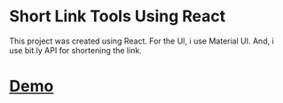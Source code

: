 # Short Link Tools Using React

This project was created using React. For the UI, i use Material UI. And, i use bit.ly API for shortening the link.

# [Demo](https://shottolink.netlify.app/)
